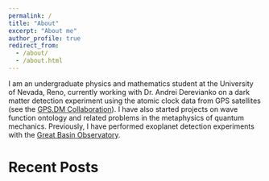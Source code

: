 ```yaml
---
permalink: /
title: "About"
excerpt: "About me"
author_profile: true
redirect_from: 
  - /about/
  - /about.html
---
```

I am an undergraduate physics and mathematics student at the University of Nevada, Reno, 
currently working with Dr. Andrei Derevianko on a dark matter detection experiment 
using the atomic clock data from GPS satellites (see the [GPS.DM Collaboration](http://www.dereviankogroup.com/)). 
I have also started projects on wave function ontology and related problems in the metaphysics 
of quantum mechanics. Previously, I have performed exoplanet detection experiments with 
the [Great Basin Observatory](http://www.greatbasinobservatory.org/).

Recent Posts
======


